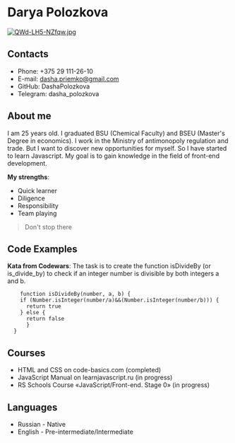 # Darya Polozkova

[![QWd-LH5-NZfqw.jpg](https://i.postimg.cc/28PhRnDz/QWd-LH5-NZfqw.jpg)](https://postimg.cc/6yfyC2qS)

## Contacts
* Phone: +375 29 111-26-10
* E-mail: dasha.priemko@gmail.com
* GitHub: DashaPolozkova
* Telegram: dasha_polozkova

## About me
 I am 25 years old. I graduated BSU (Chemiсal Faculty) and BSEU (Master's Degree in economics).  I work in the Ministry of antimonopoly regulation and trade. But I want to discover new opportunities for myself. So I have started to learn Javascript.
 My goal is to gain knowledge in the field of front-end development.

 **My strengths**:
  - Quick learner
  - Diligence
  - Responsibility
  - Team playing

> Don't stop there

## Code Examples
**Kata from Codewars**: The task is to create the function isDivideBy (or is_divide_by) to check if an integer number is divisible by both integers a and b.

```
    function isDivideBy(number, a, b) {
    if (Number.isInteger(number/a)&&(Number.isInteger(number/b))) {
      return true 
    } else {
      return false
      }
  }
  ```

## Courses

* HTML and CSS on code-basics.com (completed)
* JavaScript Manual on learnjavascript.ru (in progress)
* RS Schools Course «JavaScript/Front-end. Stage 0» (in progress)

## Languages

* Russian - Native
* English - Pre-intermediate/Intermediate